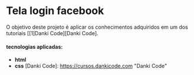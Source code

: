 # Tela login facebook

O objetivo deste projeto é aplicar os conhecimentos adquiridos em um dos tutoriais [[1]Danki Code][Danki Code].

#### tecnologias aplicadas:
 - **html** 
 - **css** 
[Danki Code]: https://cursos.dankicode.com "Danki Code"
